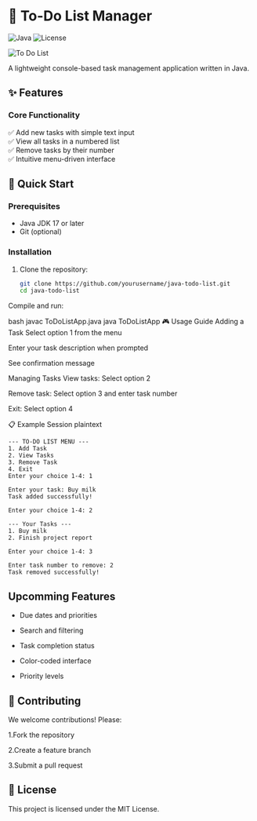 # 📝 To-Do List Manager

![Java](https://img.shields.io/badge/Java-17%2B-blue)
![License](https://img.shields.io/badge/License-MIT-green)

![To Do List](https://media1.giphy.com/media/v1.Y2lkPTc5MGI3NjExdmY3NTgxcHFuN2JiM3hkNG5nM2ZyMWdsbWljbTVrbzdobGI2bTUyNyZlcD12MV9pbnRlcm5hbF9naWZfYnlfaWQmY3Q9Zw/4l77hPSt37L68fy4vf/giphy.gif)

A lightweight console-based task management application written in Java.

## ✨ Features

### Core Functionality
✅ Add new tasks with simple text input  
✅ View all tasks in a numbered list  
✅ Remove tasks by their number  
✅ Intuitive menu-driven interface

## 🚀 Quick Start

### Prerequisites
- Java JDK 17 or later
- Git (optional)

### Installation
1. Clone the repository:
   ```bash
   git clone https://github.com/yourusername/java-todo-list.git
   cd java-todo-list
Compile and run:

bash
javac ToDoListApp.java
java ToDoListApp
🎮 Usage Guide
Adding a Task
Select option 1 from the menu

Enter your task description when prompted

See confirmation message

Managing Tasks
View tasks: Select option 2

Remove task: Select option 3 and enter task number

Exit: Select option 4

📋 Example Session
plaintext
~~~
--- TO-DO LIST MENU ---
1. Add Task
2. View Tasks
3. Remove Task
4. Exit
Enter your choice 1-4: 1

Enter your task: Buy milk
Task added successfully!

Enter your choice 1-4: 2

--- Your Tasks ---
1. Buy milk
2. Finish project report

Enter your choice 1-4: 3

Enter task number to remove: 2
Task removed successfully!
~~~
## Upcomming Features 
 
 * Due dates and priorities  
 
 * Search and filtering  

* Task completion status

* Color-coded interface

* Priority levels

## 🤝 Contributing
We welcome contributions!
Please:

1.Fork the repository

2.Create a feature branch

3.Submit a pull request

## 📜 License
This project is licensed under the MIT License.
